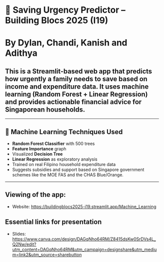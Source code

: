# 💸 Saving Urgency Predictor – Building Blocs 2025 (I19)
# By Dylan, Chandi, Kanish and Adithya
## This is a Streamlit-based web app that predicts how urgently a family needs to save based on income and expenditure data. It uses machine learning (Random Forest + Linear Regression) and provides actionable financial advice for Singaporean households.

---

## 🧠 Machine Learning Techniques Used


- **Random Forest Classifier** with 500 trees
- **Feature Importance** graph
- Visualized **Decision Tree**
- **Linear Regression** as exploratory analysis
- Trained on real Filipino household expenditure data
- Suggests subsidies and support based on Singapore government schemes like the MOE FAS and the CHAS Blue/Orange.

---

## Viewing of the app:
- Website: https://buildingblocs2025-i19.streamlit.app/Machine_Learning

## Essential links for presentation
- Slides: https://www.canva.com/design/DAGqNho64RM/Z8415dsKw0SrDVs4L_Q2Nw/edit?utm_content=DAGqNho64RM&utm_campaign=designshare&utm_medium=link2&utm_source=sharebutton
